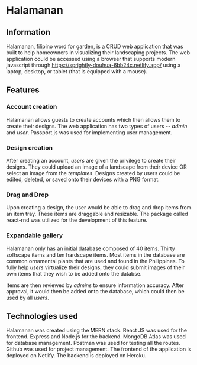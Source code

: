 # Halamanan 

## Information
Halamanan, filipino word for garden, is a CRUD web application that was built to help homeowners in visualizing 
their landscaping projects. 
The web application could be accessed using a browser that supports modern javascript through 
https://sprightly-douhua-6bb24c.netlify.app/ using a laptop, desktop, or tablet (that is equipped with a mouse). 

## Features
### Account creation
   
   Halamanan allows guests to create accounts which then allows them to create their designs.
   The web application has two types of users -- *admin* and *user*. Passport.js was used for implementing
   user management.
   
### Design creation
   
   After creating an account, *users* are given the privilege to create their designs. They could upload
   an image of a landscape from their device OR select an image from the *templates*. Designs created by users
   could be edited, deleted, or saved onto their devices with a PNG format.
   
### Drag and Drop
   
   Upon creating a design, the user would be able to drag and drop items from an item tray. These items are
   draggable and resizable. The package called react-rnd was utilized for the development of this feature.

   
### Expandable gallery
   
   Halamanan only has an initial database composed of 40 items. Thirty softscape items and ten hardscape items.
   Most items in the database are common ornamental plants that are used and found in the Philippines.
   To fully help *users* virtualize their designs, they could submit images of their own items that they
   wish to be added onto the databse.

   Items are then reviewed by *admins* to ensure information accuracy. After approval, it would then be added
   onto the database, which could then be used by all *users*. 

## Technologies used
Halamanan was created using the MERN stack. 
React JS was used for the frontend. 
Express and Node.js for the backend. 
MongoDB Atlas was used for database management. 
Postman was used for testing all the routes.
Github was used for project management.
The frontend of the application is deployed on Netlify.
The backend is deployed on Heroku.
